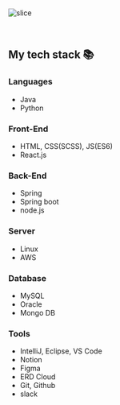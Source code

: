 

<br>

![slice](https://capsule-render.vercel.app/api?type=slice&color=auto&height=200&text=Hi%20there👋&fontAlign=70&rotate=13&fontAlignY=25&desc=DoHunee's%20GitHub&descAlign=70.&descAlignY=44)

<!-- 노션 링크 일단 주석 처리!
## Contact
[![Notion Badge](https://img.shields.io/badge/Notion-EE8208?style=flat-square&logo=Notion&logoColor=white&link=https://www.notion.so/a411573c98994102b22e184bc4945e94?v=22207917f2224dacb6c04176f8d576f1)](https://www.notion.so/a411573c98994102b22e184bc4945e94?v=22207917f2224dacb6c04176f8d576f1)
-->

<br>


<h2> My tech stack 📚 </h2>

### Languages
- Java
- Python

### Front-End
- HTML, CSS(SCSS), JS(ES6)
- React.js
 
### Back-End
- Spring
- Spring boot
- node.js

### Server
- Linux
- AWS

### Database
- MySQL
- Oracle 
- Mongo DB

### Tools
- IntelliJ, Eclipse, VS Code
- Notion
- Figma
- ERD Cloud
- Git, Github
- slack



<br/>


